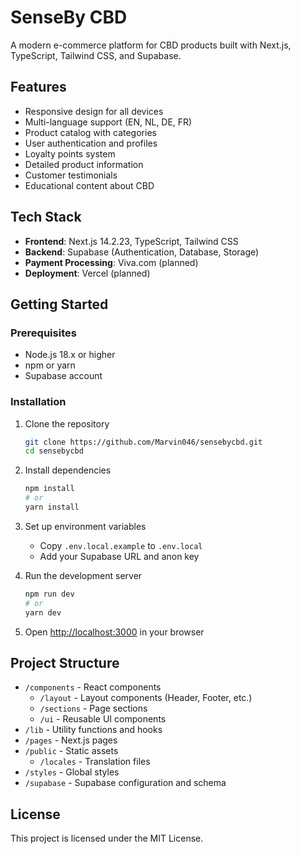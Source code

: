 # SenseBy CBD

A modern e-commerce platform for CBD products built with Next.js, TypeScript, Tailwind CSS, and Supabase.

## Features

- Responsive design for all devices
- Multi-language support (EN, NL, DE, FR)
- Product catalog with categories
- User authentication and profiles
- Loyalty points system
- Detailed product information
- Customer testimonials
- Educational content about CBD

## Tech Stack

- **Frontend**: Next.js 14.2.23, TypeScript, Tailwind CSS
- **Backend**: Supabase (Authentication, Database, Storage)
- **Payment Processing**: Viva.com (planned)
- **Deployment**: Vercel (planned)

## Getting Started

### Prerequisites

- Node.js 18.x or higher
- npm or yarn
- Supabase account

### Installation

1. Clone the repository
   ```bash
   git clone https://github.com/Marvin046/sensebycbd.git
   cd sensebycbd
   ```

2. Install dependencies
   ```bash
   npm install
   # or
   yarn install
   ```

3. Set up environment variables
   - Copy `.env.local.example` to `.env.local`
   - Add your Supabase URL and anon key

4. Run the development server
   ```bash
   npm run dev
   # or
   yarn dev
   ```

5. Open [http://localhost:3000](http://localhost:3000) in your browser

## Project Structure

- `/components` - React components
  - `/layout` - Layout components (Header, Footer, etc.)
  - `/sections` - Page sections
  - `/ui` - Reusable UI components
- `/lib` - Utility functions and hooks
- `/pages` - Next.js pages
- `/public` - Static assets
  - `/locales` - Translation files
- `/styles` - Global styles
- `/supabase` - Supabase configuration and schema

## License

This project is licensed under the MIT License.
